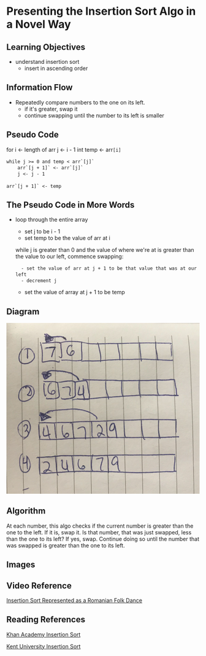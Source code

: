 # Presenting the Insertion Sort Algo in a Novel Way

## Learning Objectives
- understand insertion sort
    - insert in ascending order

## Information Flow
- Repeatedly compare numbers to the one on its left.
    - if it's greater, swap it
    - continue swapping until the number to its left is smaller
   
## Pseudo Code
for i <- length of arr
    j <- i - 1
    int temp <- arr`[i]`
    
    while j >= 0 and temp < arr`[j]`
        arr`[j + 1]` <- arr`[j]`
        j <- j - 1
    
    arr`[j + 1]` <- temp

## The Pseudo Code in More Words
- loop through the entire array

    - set j to be i - 1
    - set temp to be the value of arr at i
    
    while j is greater than 0 and the value of where we're at is greater than the value to our left, commence swapping:
    
        - set the value of arr at j + 1 to be that value that was at our left
        - decrement j
        
    - set the value of array at j + 1 to be temp
  
## Diagram
![Insertion Sort](/assets/insertionSort.png)
    
## Algorithm
At each number, this algo checks if the current number is greater than the one to the left.  If it is, swap it.  Is that number, that was just swapped, less than the one to its left?  If yes, swap. Continue doing so until the number that was swapped is greater than the one to its left.

## Images

## Video Reference
[Insertion Sort Represented as a Romanian Folk Dance](https://www.youtube.com/watch?v=ROalU379l3U)

## Reading References
[Khan Academy Insertion Sort](https://www.khanacademy.org/computing/computer-science/algorithms/insertion-sort/a/insertion-sort)

[Kent University Insertion Sort](http://personal.kent.edu/~rmuhamma/Algorithms/MyAlgorithms/Sorting/insertionSort.htm)
